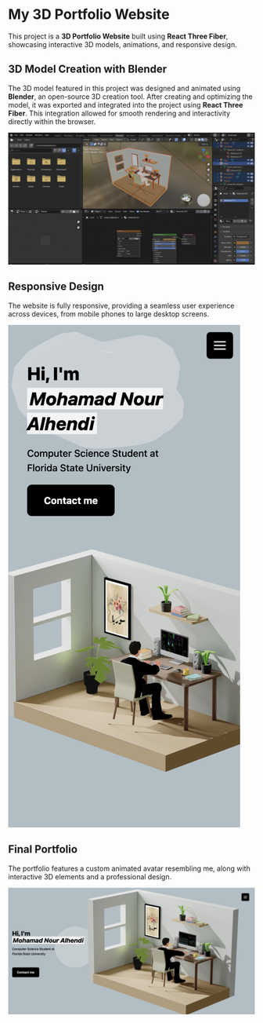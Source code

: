 # My 3D Portfolio Website  

This project is a **3D Portfolio Website** built using **React Three Fiber**, showcasing interactive 3D models, animations, and responsive design.

## 3D Model Creation with Blender  
The 3D model featured in this project was designed and animated using **Blender**, an open-source 3D creation tool. After creating and optimizing the model, it was exported and integrated into the project using **React Three Fiber**. This integration allowed for smooth rendering and interactivity directly within the browser.  

![Blender Model](github-pics/Blender.png)  

## Responsive Design  
The website is fully responsive, providing a seamless user experience across devices, from mobile phones to large desktop screens.

![Responsive Design](github-pics/Responsive.png)  

## Final Portfolio  
The portfolio features a custom animated avatar resembling me, along with interactive 3D elements and a professional design.

![Portfolio Screenshot](github-pics/Portfolio.png)  

